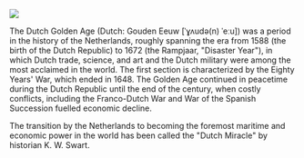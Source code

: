 <a href="https://juncture-digital.org"><img src="https://juncture-digital.org/images/ve-button.png"></a>

<param ve-config 
       title="Dutch Golden Age" 
       author="sarah"
       banner="https://upload.wikimedia.org/wikipedia/commons/thumb/b/b6/Joannes_van_Deutecum_-_Leo_Belgicus_1650_-_published_by_Claes_Jansz_Visscher_Amsterdam.jpg/947px-Joannes_van_Deutecum_-_Leo_Belgicus_1650_-_published_by_Claes_Jansz_Visscher_Amsterdam.jpg" 
       layout="vertical">
       
The Dutch Golden Age (Dutch: Gouden Eeuw [ˈɣʌudə(n) ˈeːu]) was a period in the history of the Netherlands, roughly spanning the era from 1588 (the birth of the Dutch Republic) to 1672 (the Rampjaar, "Disaster Year"), in which Dutch trade, science, and art and the Dutch military were among the most acclaimed in the world. The first section is characterized by the Eighty Years' War, which ended in 1648. The Golden Age continued in peacetime during the Dutch Republic until the end of the century, when costly conflicts, including the Franco-Dutch War and War of the Spanish Succession fuelled economic decline. 
<param ve-map center="Q727" zoom="5" perfer-geojson>
<param ve-image url=“https://upload.wikimedia.org/wikipedia/commons/thumb/3/3a/La_ronda_de_noche%2C_por_Rembrandt_van_Rijn.jpg/590px-La_ronda_de_noche%2C_por_Rembrandt_van_Rijn.jpg”>
The transition by the Netherlands to becoming the foremost maritime and economic power in the world has been called the "Dutch Miracle" by historian K. W. Swart.

